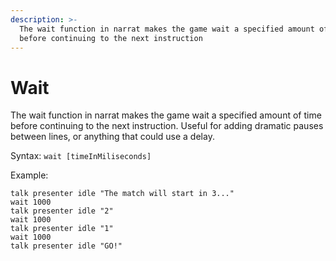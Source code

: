```yaml
---
description: >-
  The wait function in narrat makes the game wait a specified amount of time
  before continuing to the next instruction
---
```


# Wait

The wait function in narrat makes the game wait a specified amount of time before continuing to the next instruction. Useful for adding dramatic pauses between lines, or anything that could use a delay.

Syntax: `wait [timeInMiliseconds]`

Example:

```narrat
talk presenter idle "The match will start in 3..."
wait 1000
talk presenter idle "2"
wait 1000
talk presenter idle "1"
wait 1000
talk presenter idle "GO!"
```
